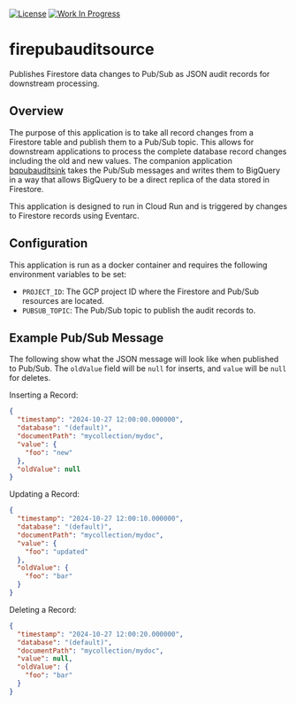 [![License](https://img.shields.io/badge/License-Apache%202.0-blue.svg)](https://opensource.org/licenses/Apache-2.0) [![Work In Progress](https://img.shields.io/badge/Status-Work%20In%20Progress-yellow)](https://guide.unitvectorylabs.com/bestpractices/status/#work-in-progress)

# firepubauditsource

Publishes Firestore data changes to Pub/Sub as JSON audit records for downstream processing.

## Overview

The purpose of this application is to take all record changes from a Firestore table and publish them to a Pub/Sub topic. This allows for downstream applications to process the complete database record changes including the old and new values. The companion application [bqpubauditsink](https://github.com/UnitVectorY-Labs/bqpubauditsink) takes the Pub/Sub messages and writes them to BigQuery in a way that allows BigQuery to be a direct replica of the data stored in Firestore.

This application is designed to run in Cloud Run and is triggered by changes to Firestore records using Eventarc.

## Configuration

This application is run as a docker container and requires the following environment variables to be set:

- `PROJECT_ID`: The GCP project ID where the Firestore and Pub/Sub resources are located.
- `PUBSUB_TOPIC`: The Pub/Sub topic to publish the audit records to.

## Example Pub/Sub Message

The following show what the JSON message will look like when published to Pub/Sub. The `oldValue` field will be `null` for inserts, and `value` will be `null` for deletes.

Inserting a Record:

```json
{
  "timestamp": "2024-10-27 12:00:00.000000",
  "database": "(default)",
  "documentPath": "mycollection/mydoc",
  "value": {
    "foo": "new"
  },
  "oldValue": null
}
```

Updating a Record:

```json
{
  "timestamp": "2024-10-27 12:00:10.000000",
  "database": "(default)",
  "documentPath": "mycollection/mydoc",
  "value": {
    "foo": "updated"
  },
  "oldValue": {
    "foo": "bar"
  }
}
```

Deleting a Record:

```json
{
  "timestamp": "2024-10-27 12:00:20.000000",
  "database": "(default)",
  "documentPath": "mycollection/mydoc",
  "value": null,
  "oldValue": {
    "foo": "bar"
  }
}
```
